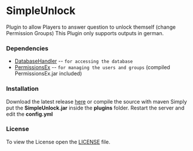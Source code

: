 # SimpleUnlock
Plugin to allow Players to answer question to unlock themself (change Permission Groups)
This Plugin only supports outputs in german.

### Dependencies
 * [DatabaseHandler](https://github.com/DerTod2/DatabaseHandler) -- `for accessing the database`
 * [PermissionsEx](https://github.com/PEXPlugins/PermissionsEx) -- `for managing the users and groups` (compiled PermissionsEx.jar included)

### Installation
Download the latest release [here](https://github.com/DerTod2/SimpleUnlock/releases/latest) or compile the source with maven
Simply put the **SimpleUnlock.jar** inside the **plugins** folder. Restart the server and edit the **config.yml**

### License
To view the License open the [LICENSE](https://github.com/DerTod2/SimpleUnlock/blob/master/LICENSE) file.
